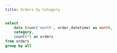 ```yaml
---
title: Orders by Category
---
```


```sql orders_by_month
select
    date_trunc('month', order_datetime) as month,
    category,
    count(*) as orders
from orders
group by all
```

<DataTable data={orders_by_month} compact/>

<OpenAI data={orders_by_month}/>